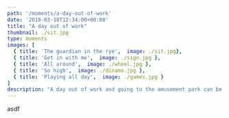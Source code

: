 ```yaml
---
path: '/moments/a-day-out-of-work'
date: '2018-03-18T12:34:00+00:00'
title: "A day out of work"
thumbnail: ./sit.jpg
type: moments
images: [
  { title: 'The guardian in the rye',  image: ./sit.jpg},
  { title: 'Get in with me',  image: ./sign.jpg },
  { title: 'All around',  image: ./wheel.jpg },
  { title: 'So high',  image: ./dinamo.jpg },
  { title: 'Playing all day',  image: ./games.jpg }
]
description: "A day out of work and going to the amusement park can be great for all. Lorem ipsum dolor sit amet, consectetur adipiscing elit. Nunc sit amet augue lorem. Pellentesque habitant morbi tristique senectus et netus et malesuada fames ac turpis egestas. Aenean cursus sem ligula, quis facilisis erat bibendum ut."
---
```

asdf